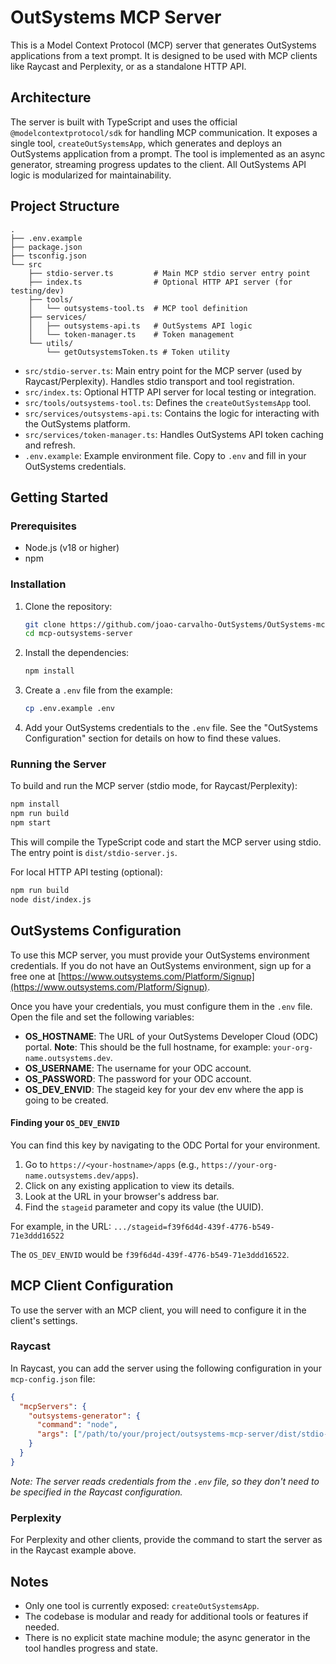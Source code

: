 <!-- README.md -->


# OutSystems MCP Server

This is a Model Context Protocol (MCP) server that generates OutSystems applications from a text prompt. It is designed to be used with MCP clients like Raycast and Perplexity, or as a standalone HTTP API.


## Architecture

The server is built with TypeScript and uses the official `@modelcontextprotocol/sdk` for handling MCP communication. It exposes a single tool, `createOutSystemsApp`, which generates and deploys an OutSystems application from a prompt. The tool is implemented as an async generator, streaming progress updates to the client. All OutSystems API logic is modularized for maintainability.


## Project Structure

```
.
├── .env.example
├── package.json
├── tsconfig.json
└── src
    ├── stdio-server.ts         # Main MCP stdio server entry point
    ├── index.ts                # Optional HTTP API server (for testing/dev)
    ├── tools/
    │   └── outsystems-tool.ts  # MCP tool definition
    ├── services/
    │   ├── outsystems-api.ts   # OutSystems API logic
    │   └── token-manager.ts    # Token management
    └── utils/
        └── getOutsystemsToken.ts # Token utility
```

- `src/stdio-server.ts`: Main entry point for the MCP server (used by Raycast/Perplexity). Handles stdio transport and tool registration.
- `src/index.ts`: Optional HTTP API server for local testing or integration.
- `src/tools/outsystems-tool.ts`: Defines the `createOutSystemsApp` tool.
- `src/services/outsystems-api.ts`: Contains the logic for interacting with the OutSystems platform.
- `src/services/token-manager.ts`: Handles OutSystems API token caching and refresh.
- `.env.example`: Example environment file. Copy to `.env` and fill in your OutSystems credentials.

## Getting Started

### Prerequisites

-   Node.js (v18 or higher)
-   npm

### Installation

1.  Clone the repository:

    ```bash
    git clone https://github.com/joao-carvalho-OutSystems/OutSystems-mcp-server.git
    cd mcp-outsystems-server
    ```

2.  Install the dependencies:

    ```bash
    npm install
    ```

3.  Create a `.env` file from the example:

    ```bash
    cp .env.example .env
    ```

4.  Add your OutSystems credentials to the `.env` file. See the "OutSystems Configuration" section for details on how to find these values.


### Running the Server

To build and run the MCP server (stdio mode, for Raycast/Perplexity):

```bash
npm install
npm run build
npm start
```

This will compile the TypeScript code and start the MCP server using stdio. The entry point is `dist/stdio-server.js`.

For local HTTP API testing (optional):

```bash
npm run build
node dist/index.js
```

## OutSystems Configuration

To use this MCP server, you must provide your OutSystems environment credentials. If you do not have an OutSystems environment, sign up for a free one at [https://www.outsystems.com/Platform/Signup](https://www.outsystems.com/Platform/Signup).

Once you have your credentials, you must configure them in the `.env` file. Open the file and set the following variables:

-   **OS_HOSTNAME**: The URL of your OutSystems Developer Cloud (ODC) portal. **Note**: This should be the full hostname, for example: `your-org-name.outsystems.dev`.
-   **OS_USERNAME**: The username for your ODC account.
-   **OS_PASSWORD**: The password for your ODC account.
-   **OS_DEV_ENVID**: The stageid key for your dev env where the app is going to be created.

#### Finding your `OS_DEV_ENVID`

You can find this key by navigating to the ODC Portal for your environment.

1.  Go to `https://<your-hostname>/apps` (e.g., `https://your-org-name.outsystems.dev/apps`).
2.  Click on any existing application to view its details.
3.  Look at the URL in your browser's address bar.
4.  Find the `stageid` parameter and copy its value (the UUID).

For example, in the URL: `.../stageid=f39f6d4d-439f-4776-b549-71e3ddd16522`

The `OS_DEV_ENVID` would be `f39f6d4d-439f-4776-b549-71e3ddd16522`.

## MCP Client Configuration

To use the server with an MCP client, you will need to configure it in the client's settings.

### Raycast

In Raycast, you can add the server using the following configuration in your `mcp-config.json` file:


```json
{
  "mcpServers": {
    "outsystems-generator": {
      "command": "node",
      "args": ["/path/to/your/project/outsystems-mcp-server/dist/stdio-server.js"]
    }
  }
}
```

*Note: The server reads credentials from the `.env` file, so they don't need to be specified in the Raycast configuration.*

### Perplexity


For Perplexity and other clients, provide the command to start the server as in the Raycast example above.
## Notes

- Only one tool is currently exposed: `createOutSystemsApp`.
- The codebase is modular and ready for additional tools or features if needed.
- There is no explicit state machine module; the async generator in the tool handles progress and state.
